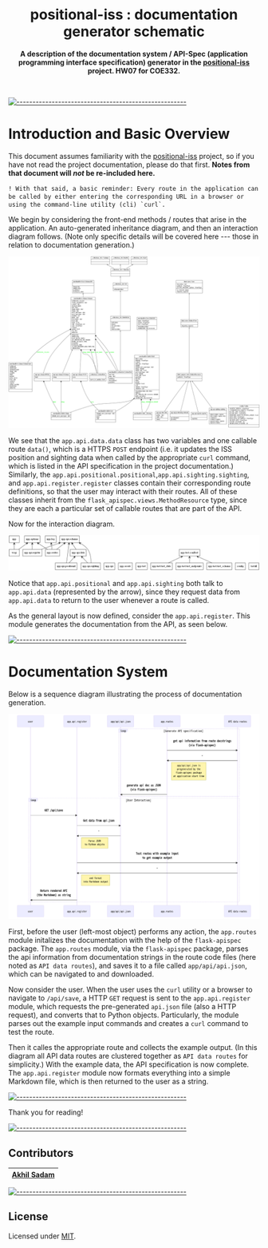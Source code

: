 <h1 align="center">positional-iss : documentation generator schematic</h1>
<p align="center">
  <b>A description of the documentation system / API-Spec (application programming interface specification) generator in the <a href='https://github.com/akhilsadam/positional-iss'>positional-iss</a> project. HW07 for COE332.</b></br>
  <sub><sub>
</p>

<br/>

[![-----------------------------------------------------](https://raw.githubusercontent.com/andreasbm/readme/master/assets/lines/cloudy.png)]()

# Introduction and Basic Overview

This document assumes familiarity with the <a href='https://github.com/akhilsadam/positional-iss'>positional-iss</a> project, so if you have not read the project documentation, please do that first. <b>Notes from that document will <i>not</i> be re-included here.</b>

```
! With that said, a basic reminder: Every route in the application can be called by either entering the corresponding URL in a browser or using the command-line utility (cli) `curl`.
```

We begin by considering the front-end methods / routes that arise in the application. An auto-generated inheritance diagram, and then an interaction diagram follows. (Note only specific details will be covered here --- those in relation to documentation generation.)

![](img/classes.png)

We see that the `app.api.data.data` class has two variables and one callable route `data()`, which is a HTTPS `POST` endpoint (i.e. it updates the ISS position and sighting data when called by the appropriate `curl` command, which is listed in the API specification in the project documentation.)  
Similarly, the `app.api.positional.positional`,`app.api.sighting.sighting`, and `app.api.register.register` classes contain their corresponding route definitions, so that the user may interact with their routes. All of these classes inherit from the `flask_apispec.views.MethodResource` type, since they are each a particular set of callable routes that are part of the API.  

Now for the interaction diagram. 

![](img/packages.png)

Notice that `app.api.positional` and `app.api.sighting` both talk to `app.api.data` (represented by the arrow), since they request data from `app.api.data` to return to the user whenever a route is called.

As the general layout is now defined, consider the `app.api.register`. This module generates the documentation from the API, as seen below.

[![-----------------------------------------------------](https://raw.githubusercontent.com/andreasbm/readme/master/assets/lines/cloudy.png)]()

# Documentation System

Below is a sequence diagram illustrating the process of documentation generation.

![](img/register.png)

First, before the user (left-most object) performs any action, the `app.routes` module initalizes the documentation with the help of the `flask-apispec` package. The `app.routes` module, via the `flask-apispec` package, parses the api information from documentation strings in the route code files (here noted as `API data routes`), and saves it to a file called `app/api/api.json`, which can be navigated to and downloaded.  

Now consider the user. When the user uses the `curl` utility or a browser to navigate to `/api/save`, a HTTP `GET` request is sent to the `app.api.register` module, which requests the pre-generated `api.json` file (also a HTTP request), and converts that to Python objects. Particularly, the module parses out the example input commands and creates a `curl` command to test the route.

Then it calles the appropriate route and collects the example output. (In this diagram all API data routes are clustered together as `API data routes` for simplicity.) 
With the example data, the API specification is now complete. The `app.api.register` module now formats everything into a simple Markdown file, which is then returned to the user as a string.

[![-----------------------------------------------------](https://raw.githubusercontent.com/andreasbm/readme/master/assets/lines/cloudy.png)]()

Thank you for reading!

[![-----------------------------------------------------](https://raw.githubusercontent.com/andreasbm/readme/master/assets/lines/cloudy.png)](#contributors)

##  Contributors
	

| [Akhil Sadam](https://github.com/akhilsadam) |
|:----------------------------------------------:|



[![-----------------------------------------------------](https://raw.githubusercontent.com/andreasbm/readme/master/assets/lines/cloudy.png)](#license)

##  License
	
Licensed under [MIT](https://opensource.org/licenses/MIT).